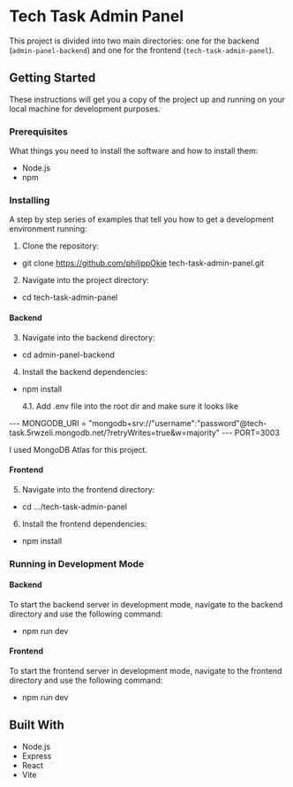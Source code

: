 # Tech Task Admin Panel

This project is divided into two main directories: one for the backend (`admin-panel-backend`) and one for the frontend (`tech-task-admin-panel`).

## Getting Started

These instructions will get you a copy of the project up and running on your local machine for development purposes.

### Prerequisites

What things you need to install the software and how to install them:

- Node.js
- npm

### Installing

A step by step series of examples that tell you how to get a development environment running:

1. Clone the repository:

- git clone https://github.com/philippOkie
  tech-task-admin-panel.git

2. Navigate into the project directory:

- cd tech-task-admin-panel

#### Backend

3. Navigate into the backend directory:

- cd admin-panel-backend

4. Install the backend dependencies:

- npm install

  4.1. Add .env file into the root dir and make sure it looks like

--- MONGODB_URI = "mongodb+srv://"username":"password"@tech-task.5rwzeli.mongodb.net/?retryWrites=true&w=majority"
--- PORT=3003

I used MongoDB Atlas for this project.

#### Frontend

5. Navigate into the frontend directory:

- cd …/tech-task-admin-panel

6. Install the frontend dependencies:

- npm install

### Running in Development Mode

#### Backend

To start the backend server in development mode, navigate to the backend directory and use the following command:

- npm run dev

#### Frontend

To start the frontend server in development mode, navigate to the frontend directory and use the following command:

- npm run dev

## Built With

- Node.js
- Express
- React
- Vite
